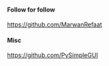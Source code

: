 #### Follow for follow

https://github.com/MarwanRefaat

#### Misc

https://github.com/PySimpleGUI

